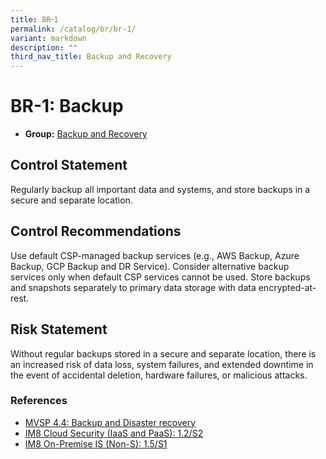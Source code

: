 ```yaml
---
title: BR᠆1
permalink: /catalog/br/br-1/
variant: markdown
description: ""
third_nav_title: Backup and Recovery
---
```

# BR-1: Backup

* **Group:** [Backup and Recovery](/catalog/br)

## Control Statement

Regularly backup all important data and systems, and store backups in a secure and separate location.

## Control Recommendations

Use default CSP-managed backup services (e.g., AWS Backup, Azure Backup, GCP Backup and DR Service). Consider alternative backup services only when default CSP services cannot be used. Store backups and snapshots separately to primary data storage with data encrypted-at-rest.

## Risk Statement

Without regular backups stored in a secure and separate location, there is an increased risk of data loss, system failures, and extended downtime in the event of accidental deletion, hardware failures, or malicious attacks.



### References


 * [MVSP 4.4: Backup and Disaster recovery](https://mvsp.dev/)
 * [IM8 Cloud Security (IaaS and PaaS): 1.2/S2](https://intranet.mof.gov.sg/portal/IM/Themes/IT-Management/Cloud/Topics/Cloud-Security.aspx)
 * [IM8 On-Premise IS (Non-S): 1.5/S1](https://intranet.mof.gov.sg/portal/IM/Themes/IT-Management/On-Premise/Topics/Infrastructure-Security-(For-Non-S).aspx)